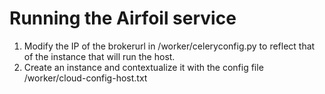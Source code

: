 # Running the Airfoil service
1. Modify the IP of the brokerurl in /worker/celeryconfig.py to reflect that of the instance that will run the host.
2. Create an instance and contextualize it with the config file /worker/cloud-config-host.txt
